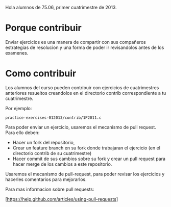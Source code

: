 Hola alumnos de 75.06, primer cuatrimestre de 2013.

# Porque contribuir

Enviar ejercicios es una manera de compartir con sus compañeros estrategias de resolucion y una forma de poder ir revisandolos antes de los examenes.

# Como contribuir

Los alumnos del curso pueden contribuir con ejercicios de cuatrimestres anteriores resueltos creandolos en el directorio contrib correspondiente a tu cuatrimestre.

Por ejemplo:

```
practice-exercises-012013/contrib/1P2011.c
``` 

Para poder enviar un ejercicio, usaremos el mecanismo de pull request.
Para ello deben:

* Hacer un fork del repositorio, 
* Crear un feature branch en su fork donde trabajaran el ejercicio (en el directorio contrib de su cuatrimestre)
* Hacer commit de sus cambios sobre su fork y crear un pull request para hacer merge de los cambios a este repositorio.

Usaremos el mecanismo de pull-request, para poder revisar los ejercicios y hacerles comentarios para mejorarlos.

Para mas informacion sobre pull requests:

[https://help.github.com/articles/using-pull-requests]